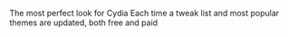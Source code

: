 The most perfect look for Cydia Each time a tweak list and most popular themes are updated, both free and paid